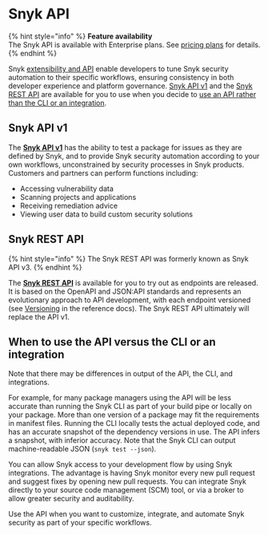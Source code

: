 # Snyk API

{% hint style="info" %}
**Feature availability**\
The Snyk API is available with Enterprise plans. See [pricing plans](https://snyk.io/plans/) for details.
{% endhint %}

Snyk [extensibility and API](https://snyk.io/blog/extensibility-and-the-snyk-api/) enable developers to tune Snyk security automation to their specific workflows, ensuring consistency in both developer experience and platform governance. [Snyk API v1](./#snyk-api-v1) and the [Snyk REST API](./#snyk-rest-api) are available for you to use when you decide to [use an API rather than the CLI or an integration](./#when-to-use-the-api-versus-the-cli-or-an-integration).

## Snyk API v1

The [**Snyk API v1**](https://snyk.docs.apiary.io/) has the ability to test a package for issues as they are defined by Snyk, and to provide Snyk security automation according to your own workflows, unconstrained by security processes in Snyk products. Customers and partners can perform functions including:

* Accessing vulnerability data
* Scanning projects and applications
* Receiving remediation advice
* Viewing user data to build custom security solutions

## Snyk REST API

{% hint style="info" %}
The Snyk REST API was formerly known as Snyk API v3.
{% endhint %}

The [**Snyk REST API**](https://apidocs.snyk.io/) is available for you to try out as endpoints are released. It is based on the OpenAPI and JSON:API standards and represents an evolutionary approach to API development, with each endpoint versioned (see [Versioning](https://apidocs.snyk.io/#overview) in the reference docs). The Snyk REST API ultimately will replace the API v1.

## When to use the API versus the CLI or an integration

Note that there may be differences in output of the API, the CLI, and integrations.

For example, for many package managers using the API will be less accurate than running the Snyk CLI as part of your build pipe or locally on your package. More than one version of a package may fit the requirements in manifest files. Running the CLI locally tests the actual deployed code, and has an accurate snapshot of the dependency versions in use. The API infers a snapshot, with inferior accuracy. Note that the Snyk CLI can output machine-readable JSON (`snyk test --json`).

You can allow Snyk access to your development flow by using Snyk integrations. The advantage is having Snyk monitor every new pull request and suggest fixes by opening new pull requests. You can integrate Snyk directly to your source code management (SCM) tool, or via a broker to allow greater security and auditability.

Use the API when you want to customize, integrate, and automate Snyk security as part of your specific workflows.
